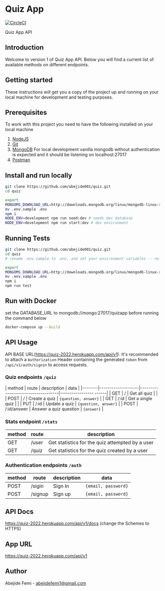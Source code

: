 # Quiz App

[![CircleCI](https://circleci.com/gh/abejide001/quiz.svg?style=svg)](https://app.circleci.com/pipelines/github/abejide001/customer-support/54a914c3-105e-4010-bbb6-281cfcfb8451)

Quiz App API

## Introduction

Welcome to version 1 of Quiz App API. Below you will find a current list of available methods on different endpoints.

## Getting started

These instructions will get you a copy of the project up and running on your local machine for development and testing purposes.

## Prerequisites

To work with this project you need to have the following installed on your local machine

1. [NodeJS](https://nodejs.org)
2. [Git](https://git-scm.com/downloads)
3. [MongoDB](https://docs.mongodb.com/manual/installation/) For local development vanilla mongodb without authentication is expected and it should be listening on localhost:27017
4. [Postman](https://www.postman.com/downloads/)

## Install and run locally

```bash
git clone https://github.com/abejide001/quiz.git
cd quiz

export
MONGOMS_DOWNLOAD_URL=http://downloads.mongodb.org/linux/mongodb-linux-x86_64-debian10-latest.tgz
mv .env.sample .env
npm i
NODE_ENV=development npm run seed:dev # seeds dev database
NODE_ENV=development npm run start:dev # dev environment
```

## Running **Tests**

```bash
git clone https://github.com/abejide001/quiz.git
cd quiz
# rename .env.sample to .env, and set your environment variables -- no username&password for local database

export
MONGOMS_DOWNLOAD_URL=http://downloads.mongodb.org/linux/mongodb-linux-x86_64-debian10-latest.tgz
mv .env.sample .env
npm i
npm run test
```

## Run with Docker

set the DATABASE_URL to mongodb://mongo:27017/quizapp before running the command below

```bash
docker-compose up --build
```

## API Usage

API BASE URL(<https://quiz-2022.herokuapp.com/api/v1>). It's recommended to attach a `Authorization` Header containing the generated `token` from `/api/v1/auth/signin` to access requests.

### Quiz endpoints `/quiz`

| method | route              | description                        | data                   |
|--------|--------------------|------------------------------------|----------------- ------|
| GET    | /                  | Get all quiz                       |                        |
| POST   | /                  | Create a quiz                      | `{question, answer}`   |
| GET    | /:id               | Get a single quiz                  |                        |
| PUT    | /:id               | Update a quiz                      | `{question, answer}`   |
| POST   | /:id/answer        | Answer a quiz question             | `{answer}`             |

### Stats endpoint `/stats`

| method | route      | description                                          |
|--------|------------|------------------------------------------------------|
| GET    | /user      | Get statistics for the quiz attempted by a user      |
| GET    | /quiz      | Get statistics for the quiz created by a user        |

### Authentication endpoints `/auth`

| method | route   | description | data                |
|--------|---------|-------------|---------------------|
| POST   | /sigin  | Sign In     | `{email, password}` |
| POST   | /signup | Sign up     | `{email, password}` |

## API Docs

<https://quiz-2022.herokuapp.com/api/v1/docs> (change the Schemes to HTTPS)

## App URL

<https://quiz-2022.herokuapp.com/api/v1>

## Author

Abejide Femi - abejidefemi1@gmail.com
